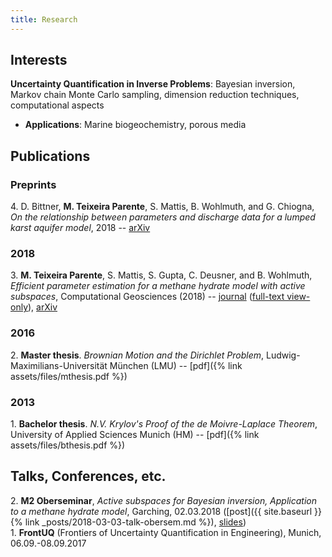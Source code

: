 ```yaml
---
title: Research
---
```

## Interests
**Uncertainty Quantification in Inverse Problems**: Bayesian inversion, Markov chain Monte Carlo sampling, dimension reduction techniques, computational aspects
- **Applications**: Marine biogeochemistry, porous media

## Publications
### Preprints
4\. D. Bittner, **M. Teixeira Parente**, S. Mattis, B. Wohlmuth, and G. Chiogna, _On the relationship between parameters and discharge data for a lumped karst aquifer model_, 2018 -- [arXiv](https://arxiv.org/abs/1808.07009)

### 2018
3\. **M. Teixeira Parente**, S. Mattis, S. Gupta, C. Deusner, and B. Wohlmuth,
_Efficient parameter estimation for a methane hydrate model with active subspaces_, Computational Geosciences (2018) -- [journal](https://link.springer.com/article/10.1007%2Fs10596-018-9769-x) ([full-text view-only](https://link.springer.com/epdf/10.1007%2Fs10596-018-9769-x)), [arXiv](https://arxiv.org/abs/1801.09499)

### 2016
2\. **Master thesis**. *Brownian Motion and the Dirichlet Problem*, Ludwig-Maximilians-Universität München (LMU) -- [pdf]({% link assets/files/mthesis.pdf %})

### 2013
1\. **Bachelor thesis**. *N.V. Krylov's Proof of the de Moivre-Laplace Theorem*, University of Applied Sciences Munich (HM) -- [pdf]({% link assets/files/bthesis.pdf %})

## Talks, Conferences, etc.
2\. **M2 Oberseminar**, *Active subspaces for Bayesian inversion, Application to a methane hydrate model*, Garching, 02.03.2018 ([post]({{ site.baseurl }}{% link _posts/2018-03-03-talk-obersem.md %}), [slides](/assets/files/talk-obersem.pdf))  
1\. **FrontUQ** (Frontiers of Uncertainty Quantification in Engineering), Munich, 06.09.-08.09.2017 
